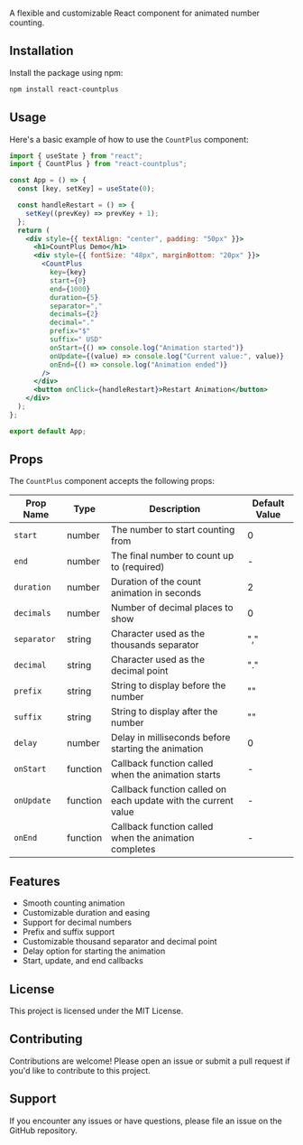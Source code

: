 A flexible and customizable React component for animated number counting.

## Installation

Install the package using npm:

```bash
npm install react-countplus
```

## Usage

Here's a basic example of how to use the `CountPlus` component:

```jsx
import { useState } from "react";
import { CountPlus } from "react-countplus";

const App = () => {
  const [key, setKey] = useState(0);

  const handleRestart = () => {
    setKey((prevKey) => prevKey + 1);
  };
  return (
    <div style={{ textAlign: "center", padding: "50px" }}>
      <h1>CountPlus Demo</h1>
      <div style={{ fontSize: "48px", marginBottom: "20px" }}>
        <CountPlus
          key={key}
          start={0}
          end={1000}
          duration={5}
          separator=","
          decimals={2}
          decimal="."
          prefix="$"
          suffix=" USD"
          onStart={() => console.log("Animation started")}
          onUpdate={(value) => console.log("Current value:", value)}
          onEnd={() => console.log("Animation ended")}
        />
      </div>
      <button onClick={handleRestart}>Restart Animation</button>
    </div>
  );
};

export default App;
```

## Props

The `CountPlus` component accepts the following props:

| Prop Name   | Type     | Description                                                    | Default Value |
| ----------- | -------- | -------------------------------------------------------------- | ------------- |
| `start`     | number   | The number to start counting from                              | 0             |
| `end`       | number   | The final number to count up to (required)                     | -             |
| `duration`  | number   | Duration of the count animation in seconds                     | 2             |
| `decimals`  | number   | Number of decimal places to show                               | 0             |
| `separator` | string   | Character used as the thousands separator                      | ","           |
| `decimal`   | string   | Character used as the decimal point                            | "."           |
| `prefix`    | string   | String to display before the number                            | ""            |
| `suffix`    | string   | String to display after the number                             | ""            |
| `delay`     | number   | Delay in milliseconds before starting the animation            | 0             |
| `onStart`   | function | Callback function called when the animation starts             | -             |
| `onUpdate`  | function | Callback function called on each update with the current value | -             |
| `onEnd`     | function | Callback function called when the animation completes          | -             |

## Features

- Smooth counting animation
- Customizable duration and easing
- Support for decimal numbers
- Prefix and suffix support
- Customizable thousand separator and decimal point
- Delay option for starting the animation
- Start, update, and end callbacks

## License

This project is licensed under the MIT License.

## Contributing

Contributions are welcome! Please open an issue or submit a pull request if you'd like to contribute to this project.

## Support

If you encounter any issues or have questions, please file an issue on the GitHub repository.
